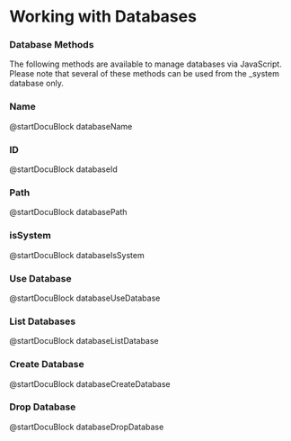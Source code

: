 Working with Databases
======================

### Database Methods

The following methods are available to manage databases via JavaScript.
Please note that several of these methods can be used from the _system
database only.

### Name
<!-- arangod/V8Server/v8-vocbase.cpp -->
@startDocuBlock databaseName

### ID
<!-- arangod/V8Server/v8-vocbase.cpp -->
@startDocuBlock databaseId

### Path
<!-- arangod/V8Server/v8-vocbase.cpp -->
@startDocuBlock databasePath

### isSystem
<!-- arangod/V8Server/v8-vocbase.cpp -->
@startDocuBlock databaseIsSystem

### Use Database
<!-- arangod/V8Server/v8-vocbase.cpp -->
@startDocuBlock databaseUseDatabase

### List Databases
<!-- arangod/V8Server/v8-vocbase.cpp -->
@startDocuBlock databaseListDatabase

### Create Database
<!-- arangod/V8Server/v8-vocbase.cpp -->
@startDocuBlock databaseCreateDatabase

### Drop Database
<!-- arangod/V8Server/v8-vocbase.cpp -->
@startDocuBlock databaseDropDatabase